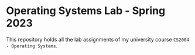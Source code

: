 # Operating Systems Lab - Spring 2023

This repository holds all the lab assignments of my university course
`CS2004 - Operating Systems`.
